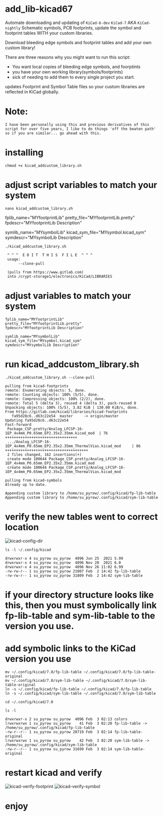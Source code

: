 # add_lib-kicad67

Automate downloading and updating of `KiCad-6-dev` `KiCad-7` AKA `KiCad-nightly` Schematic symbols, PCB footprints, update the symbol and footprint tables WITH your custom libraries.

Download bleeding edge symbols and footprint tables and add your own custom library!

There are three reasons why you might want to run this script:

* You want local copies of bleeding edge symbols, and foorptints
* you have your own working library(symbols/footprints)
* sick of needing to add them to every single project you start.

updates Footprint and Symbol Table files so your custom libraries are reflected in KiCad globally.
# Note:
`I have been personally using this and previous derivatives of this script for over five years, I like to do things 'off the beaten path'  so if you are similar... go ahead with this.`


# installing
```
chmod +x kicad_addcustom_library.sh
```
# adjust script variables to match your system
```
nano kicad_addcustom_library.sh
```
fplib_name="MYfootprintLib"
pretty_file="MYfootprintLib.pretty"
fpdescr="MYfootprintLib Description"

symlib_name="MYsymbolLib"
kicad_sym_file="MYsymbol.kicad_sym"
symdescr="MYsymbolLib Description"
```
./kicad_addcustom_library.sh
```
```
 ^ ^ ^  E D I T  T H I S  F I L E  ^ ^ ^
 usage:
      --clone-pull         

 (pulls from https://www.gitlab.com)
 into /crypt-storage1/electronics/KiCad/LIBRARIES 
```
# adjust variables to match your system
```
fplib_name="MYfootprintLib"
pretty_file="MYfootprintLib.pretty"
fpdescr="MYfootprintLib Description"

symlib_name="MYsymbolLib"
kicad_sym_file="MYsymbol.kicad_sym"
symdescr="MYsymbolLib Description"
```
# run kicad_addcustom_library.sh
```
./kicad_addcustom_library.sh --clone-pull
```
```
pulling from kicad-footprints
remote: Enumerating objects: 5, done.
remote: Counting objects: 100% (5/5), done.
remote: Compressing objects: 100% (2/2), done.
remote: Total 5 (delta 3), reused 4 (delta 3), pack-reused 0
Unpacking objects: 100% (5/5), 3.82 KiB | 130.00 KiB/s, done.
From https://gitlab.com/kicad/libraries/kicad-footprints
   fa95d28c6..d63c22e54  master     -> origin/master
Updating fa95d28c6..d63c22e54
Fast-forward
 Package_CSP.pretty/Analog_LFCSP-16-1EP_4x4mm_P0.65mm_EP2.35x2.35mm.kicad_mod  | 76 +++++++++++++++++++++++++++++++++
 .../Analog_LFCSP-16-1EP_4x4mm_P0.65mm_EP2.35x2.35mm_ThermalVias.kicad_mod     | 86 ++++++++++++++++++++++++++++++++++++++
 2 files changed, 162 insertions(+)
 create mode 100644 Package_CSP.pretty/Analog_LFCSP-16-1EP_4x4mm_P0.65mm_EP2.35x2.35mm.kicad_mod
 create mode 100644 Package_CSP.pretty/Analog_LFCSP-16-1EP_4x4mm_P0.65mm_EP2.35x2.35mm_ThermalVias.kicad_mod
 
pulling from kicad-symbols
Already up to date.
 
Appending custom library to /home/su_pyrow/.config/kicad/fp-lib-table
Appending custom library to /home/su_pyrow/.config/kicad/sym-lib-table
```
# verify the new tables went to correct location

![kicad-config-dir](https://user-images.githubusercontent.com/25697854/216488413-1580b7a9-837f-421e-bc97-a4f219601954.png)
```
ls -l ~/.config/kicad
```
```
drwxrwxr-x 4 su_pyrow su_pyrow  4096 Jun 25  2021 5.99
drwxrwxr-x 4 su_pyrow su_pyrow  4096 Nov 20  2021 6.0
drwxrwxr-x 4 su_pyrow su_pyrow  4096 Nov 26 11:02 6.99
-rw-rw-r-- 1 su_pyrow su_pyrow 21007 Feb  2 14:42 fp-lib-table
-rw-rw-r-- 1 su_pyrow su_pyrow 31809 Feb  2 14:42 sym-lib-table
```
# if your directory structure looks like this, then you must symbolically link fp-lib-table and sym-lib-table to the version you use.

# add symbolic links to the KiCad version you use
```
mv ~/.config/kicad/7.0/fp-lib-table ~/.config/kicad/7.0/fp-lib-table-original
mv ~/.config/kicad/7.0/sym-lib-table ~/.config/kicad/7.0/sym-lib-table-original
ln -s ~/.config/kicad/fp-lib-table ~/.config/kicad/7.0/fp-lib-table
ln -s ~/.config/kicad/sym-lib-table ~/.config/kicad/7.0/sym-lib-table
```
```
cd ~/.config/kicad/7.0
```
```
ls -l
```
```
drwxrwxr-x 2 su_pyrow su_pyrow  4096 Feb  3 02:13 colors
lrwxrwxrwx 1 su_pyrow su_pyrow    41 Feb  3 02:20 fp-lib-table -> /home/su_pyrow/.config/kicad/fp-lib-table
-rw-r--r-- 1 su_pyrow su_pyrow 20719 Feb  3 02:14 fp-lib-table-original
lrwxrwxrwx 1 su_pyrow su_pyrow    42 Feb  3 02:20 sym-lib-table -> /home/su_pyrow/.config/kicad/sym-lib-table
-rw-r--r-- 1 su_pyrow su_pyrow 31699 Feb  3 02:14 sym-lib-table-original
```
# restart kicad and verify

![kicad-verify-footprint](https://user-images.githubusercontent.com/25697854/216496463-9a708e23-a4e1-49cb-b4a8-bdc7640373fd.png)
![kicad-verify-symbol](https://user-images.githubusercontent.com/25697854/216498910-c7b870db-b853-44a8-99be-9d5db758b676.png)



# enjoy
